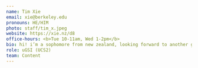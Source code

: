 ```yaml
---
name: Tim Xie
email: xie@berkeley.edu
pronouns: HE/HIM
photo: staff/tim_x.jpeg
website: https://xie.nz/d8
office-hours: <b>Tue 10-11am, Wed 1-2pm</b>
bio: hi! i’m a sophomore from new zealand, looking forward to another great semester!
role: uGSI (UCS2)
team: Content
---
```

